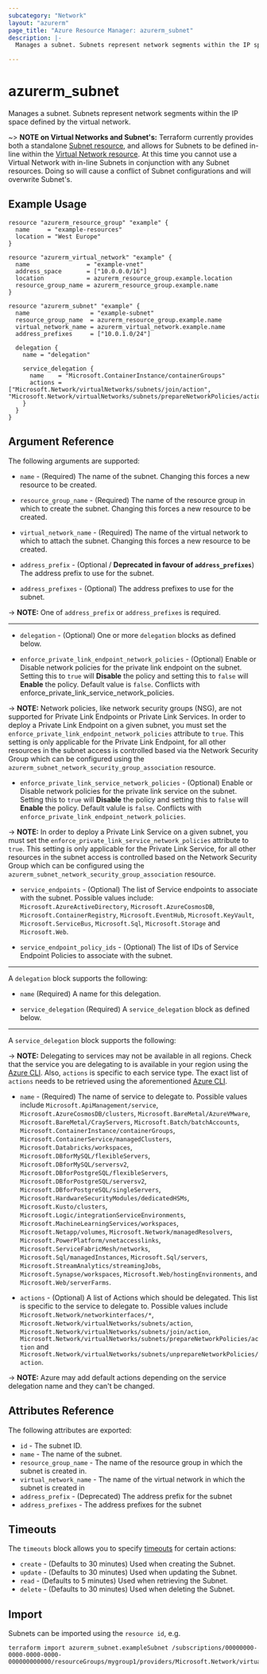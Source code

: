```yaml
---
subcategory: "Network"
layout: "azurerm"
page_title: "Azure Resource Manager: azurerm_subnet"
description: |-
  Manages a subnet. Subnets represent network segments within the IP space defined by the virtual network.

---
```


# azurerm_subnet

Manages a subnet. Subnets represent network segments within the IP space defined by the virtual network.

~> **NOTE on Virtual Networks and Subnet's:** Terraform currently
provides both a standalone [Subnet resource](subnet.html), and allows for Subnets to be defined in-line within the [Virtual Network resource](virtual_network.html).
At this time you cannot use a Virtual Network with in-line Subnets in conjunction with any Subnet resources. Doing so will cause a conflict of Subnet configurations and will overwrite Subnet's.

## Example Usage

```hcl
resource "azurerm_resource_group" "example" {
  name     = "example-resources"
  location = "West Europe"
}

resource "azurerm_virtual_network" "example" {
  name                = "example-vnet"
  address_space       = ["10.0.0.0/16"]
  location            = azurerm_resource_group.example.location
  resource_group_name = azurerm_resource_group.example.name
}

resource "azurerm_subnet" "example" {
  name                 = "example-subnet"
  resource_group_name  = azurerm_resource_group.example.name
  virtual_network_name = azurerm_virtual_network.example.name
  address_prefixes     = ["10.0.1.0/24"]

  delegation {
    name = "delegation"

    service_delegation {
      name    = "Microsoft.ContainerInstance/containerGroups"
      actions = ["Microsoft.Network/virtualNetworks/subnets/join/action", "Microsoft.Network/virtualNetworks/subnets/prepareNetworkPolicies/action"]
    }
  }
}
```

## Argument Reference

The following arguments are supported:

* `name` - (Required) The name of the subnet. Changing this forces a new resource to be created.

* `resource_group_name` - (Required) The name of the resource group in which to create the subnet. Changing this forces a new resource to be created.

* `virtual_network_name` - (Required) The name of the virtual network to which to attach the subnet. Changing this forces a new resource to be created.

* `address_prefix` - (Optional / **Deprecated in favour of `address_prefixes`**) The address prefix to use for the subnet.

* `address_prefixes` - (Optional) The address prefixes to use for the subnet.

-> **NOTE:** One of `address_prefix` or `address_prefixes` is required.

---

* `delegation` - (Optional) One or more `delegation` blocks as defined below.

* `enforce_private_link_endpoint_network_policies` - (Optional) Enable or Disable network policies for the private link endpoint on the subnet. Setting this to `true` will **Disable** the policy and setting this to `false` will **Enable** the policy. Default value is `false`. Conflicts with enforce_private_link_service_network_policies.

-> **NOTE:** Network policies, like network security groups (NSG), are not supported for Private Link Endpoints or Private Link Services. In order to deploy a Private Link Endpoint on a given subnet, you must set the `enforce_private_link_endpoint_network_policies` attribute to `true`. This setting is only applicable for the Private Link Endpoint, for all other resources in the subnet access is controlled based via the Network Security Group which can be configured using the `azurerm_subnet_network_security_group_association` resource.

* `enforce_private_link_service_network_policies` - (Optional) Enable or Disable network policies for the private link service on the subnet. Setting this to `true` will **Disable** the policy and setting this to `false` will **Enable** the policy. Default valule is `false`. Conflicts with `enforce_private_link_endpoint_network_policies`.

-> **NOTE:** In order to deploy a Private Link Service on a given subnet, you must set the `enforce_private_link_service_network_policies` attribute to `true`. This setting is only applicable for the Private Link Service, for all other resources in the subnet access is controlled based on the Network Security Group which can be configured using the `azurerm_subnet_network_security_group_association` resource.

* `service_endpoints` - (Optional) The list of Service endpoints to associate with the subnet. Possible values include: `Microsoft.AzureActiveDirectory`, `Microsoft.AzureCosmosDB`, `Microsoft.ContainerRegistry`, `Microsoft.EventHub`, `Microsoft.KeyVault`, `Microsoft.ServiceBus`, `Microsoft.Sql`, `Microsoft.Storage` and `Microsoft.Web`.

* `service_endpoint_policy_ids` - (Optional) The list of IDs of Service Endpoint Policies to associate with the subnet.

---

A `delegation` block supports the following:

* `name` (Required) A name for this delegation.

* `service_delegation` (Required) A `service_delegation` block as defined below.

---

A `service_delegation` block supports the following:

-> **NOTE:** Delegating to services may not be available in all regions. Check that the service you are delegating to is available in your region using the [Azure CLI](https://docs.microsoft.com/en-us/cli/azure/network/vnet/subnet?view=azure-cli-latest#az-network-vnet-subnet-list-available-delegations). Also, `actions` is specific to each service type. The exact list of `actions` needs to be retrieved using the aforementioned [Azure CLI](https://docs.microsoft.com/en-us/cli/azure/network/vnet/subnet?view=azure-cli-latest#az-network-vnet-subnet-list-available-delegations).

* `name` - (Required) The name of service to delegate to. Possible values include `Microsoft.ApiManagement/service`, `Microsoft.AzureCosmosDB/clusters`, `Microsoft.BareMetal/AzureVMware`, `Microsoft.BareMetal/CrayServers`, `Microsoft.Batch/batchAccounts`, `Microsoft.ContainerInstance/containerGroups`, `Microsoft.ContainerService/managedClusters`, `Microsoft.Databricks/workspaces`, `Microsoft.DBforMySQL/flexibleServers`, `Microsoft.DBforMySQL/serversv2`, `Microsoft.DBforPostgreSQL/flexibleServers`, `Microsoft.DBforPostgreSQL/serversv2`, `Microsoft.DBforPostgreSQL/singleServers`, `Microsoft.HardwareSecurityModules/dedicatedHSMs`, `Microsoft.Kusto/clusters`, `Microsoft.Logic/integrationServiceEnvironments`, `Microsoft.MachineLearningServices/workspaces`, `Microsoft.Netapp/volumes`, `Microsoft.Network/managedResolvers`, `Microsoft.PowerPlatform/vnetaccesslinks`, `Microsoft.ServiceFabricMesh/networks`, `Microsoft.Sql/managedInstances`, `Microsoft.Sql/servers`, `Microsoft.StreamAnalytics/streamingJobs`, `Microsoft.Synapse/workspaces`, `Microsoft.Web/hostingEnvironments`, and `Microsoft.Web/serverFarms`.

* `actions` - (Optional) A list of Actions which should be delegated. This list is specific to the service to delegate to. Possible values include `Microsoft.Network/networkinterfaces/*`, `Microsoft.Network/virtualNetworks/subnets/action`, `Microsoft.Network/virtualNetworks/subnets/join/action`, `Microsoft.Network/virtualNetworks/subnets/prepareNetworkPolicies/action` and `Microsoft.Network/virtualNetworks/subnets/unprepareNetworkPolicies/action`.

-> **NOTE:** Azure may add default actions depending on the service delegation name and they can't be changed.

## Attributes Reference

The following attributes are exported:

* `id` - The subnet ID.
* `name` - The name of the subnet.
* `resource_group_name` - The name of the resource group in which the subnet is created in.
* `virtual_network_name` - The name of the virtual network in which the subnet is created in
* `address_prefix` - (Deprecated) The address prefix for the subnet
* `address_prefixes` - The address prefixes for the subnet

## Timeouts

The `timeouts` block allows you to specify [timeouts](https://www.terraform.io/docs/configuration/resources.html#timeouts) for certain actions:

* `create` - (Defaults to 30 minutes) Used when creating the Subnet.
* `update` - (Defaults to 30 minutes) Used when updating the Subnet.
* `read` - (Defaults to 5 minutes) Used when retrieving the Subnet.
* `delete` - (Defaults to 30 minutes) Used when deleting the Subnet.

## Import

Subnets can be imported using the `resource id`, e.g.

```shell
terraform import azurerm_subnet.exampleSubnet /subscriptions/00000000-0000-0000-0000-000000000000/resourceGroups/mygroup1/providers/Microsoft.Network/virtualNetworks/myvnet1/subnets/mysubnet1
```

